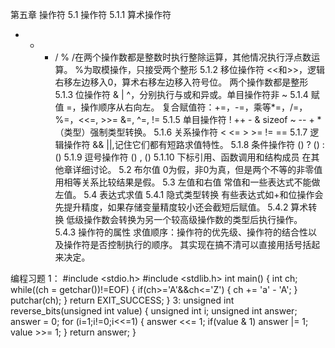 第五章 操作符
5.1 操作符
  5.1.1 算术操作符
  + - * / %
  /在两个操作数都是整数时执行整除运算，其他情况执行浮点数运算。
  %为取模操作，只接受两个整形
  5.1.2 移位操作符
  <<和>>，逻辑右移左边移入0，算术右移左边移入符号位。
  两个操作数都是整形
  5.1.3 位操作符
  & | ^，分别执行与或和异或。单目操作符非 ~
  5.1.4 赋值
  =，操作顺序从右向左。
  复合赋值符：+=，-=，乘等*=，/=，%=，<<=, >>= &=, ^=, !=
  5.1.5 单目操作符
  ! ++ - & sizeof ~ -- + * （类型）强制类型转换。
  5.1.6 关系操作符
  < <= > >= != ==
  5.1.7 逻辑操作符
  && ||,记住它们都有短路求值特性。
  5.1.8 条件操作符
  () ? () : ()
  5.1.9 逗号操作符
  () , ()
  5.1.10 下标引用、函数调用和结构成员
  在其他章详细讨论。
5.2 布尔值
  0为假，非0为真，但是两个不等的非零值用相等关系比较结果是假。
5.3 左值和右值
  常值和一些表达式不能做左值。
5.4 表达式求值
  5.4.1 隐式类型转换
  有些表达式如+和位操作会先提升精度，如果存储变量精度较小还会截短后赋值。
  5.4.2 算术转换
  低级操作数会转换为另一个较高级操作数的类型后执行操作。
  5.4.3 操作符的属性
  求值顺序：操作符的优先级、操作符的结合性以及操作符是否控制执行的顺序。
  其实现在搞不清可以直接用括号括起来决定。

编程习题
1：
#include <stdio.h>
#include <stdlib.h>
int
main()
{
  int ch;
  while((ch = getchar())!=EOF)
  {
    if(ch>='A'&&ch<='Z')
    {
      ch += 'a' - 'A';
    }
    putchar(ch);
  }
  return EXIT_SUCCESS;
}
3:
unsigned int reverse_bits(unsigned int value)
{
  unsigned int i;
  unsigned int answer;
  answer = 0;
  for (i=1;i!=0;i<<=1)
  {
    answer <<= 1;
    if(value & 1)
      answer |= 1;
    value >>= 1;
  }
  return answer;
}
